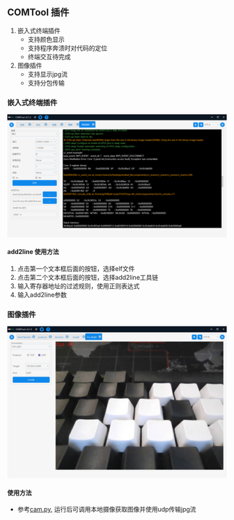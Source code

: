 ## COMTool 插件 
1. 嵌入式终端插件
   * 支持颜色显示
   * 支持程序奔溃时对代码的定位
   * 终端交互待完成
2. 图像插件
   * 支持显示jpg流
   * 支持分包传输

### 嵌入式终端插件
<img src="./img/addr2line.png"> 

#### add2line 使用方法
1. 点击第一个文本框后面的按钮，选择elf文件
2. 点击第二个文本框后面的按钮，选择add2line工具链
3. 输入寄存器地址的过滤规则，使用正则表达式
3. 输入add2line参数

### 图像插件
<img src="./img/image.jpg"> 

#### 使用方法
* 参考[cam.py](./test/cam.py), 运行后可调用本地摄像获取图像并使用udp传输jpg流
